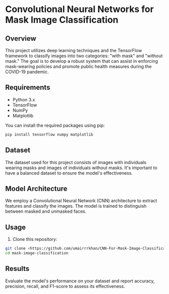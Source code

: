 # Convolutional Neural Networks for Mask Image Classification

## Overview
This project utilizes deep learning techniques and the TensorFlow framework to classify images into two categories: "with mask" and "without mask." The goal is to develop a robust system that can assist in enforcing mask-wearing policies and promote public health measures during the COVID-19 pandemic.

## Requirements
- Python 3.x
- TensorFlow
- NumPy
- Matplotlib

You can install the required packages using pip:

```bash
pip install tensorflow numpy matplotlib
```

## Dataset

The dataset used for this project consists of images with individuals wearing masks and images of individuals without masks. It's important to have a balanced dataset to ensure the model's effectiveness.

## Model Architecture

We employ a Convolutional Neural Network (CNN) architecture to extract features and classify the images. The model is trained to distinguish between masked and unmasked faces.

## Usage

1. Clone this repository:

```bash
git clone <https://github.com/umairrrkhan/CNN-For-Mask-Image-Classification/>
cd mask-image-classification
```

## Results

Evaluate the model's performance on your dataset and report accuracy, precision, recall, and F1-score to assess its effectiveness.
